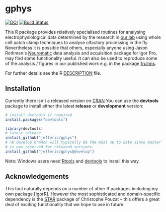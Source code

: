 # gphys
[![DOI](https://img.shields.io/badge/doi-10.5281%2Fzenodo.10300-blue.svg)](http://dx.doi.org/10.5281/zenodo.10300)
[![Build Status](https://travis-ci.org/jefferis/gphys.svg)](https://travis-ci.org/jefferis/gphys)

This R package provides relatively specialised routines for analysing electrophysiological data determined by the research in [our lab](http://jefferislab.org) using whole cell patch clamp techniques to analyse olfactory processing in the fly. Nevertheless it is possible that others, especially anyone using Jason Rothman's [Neuromatic](http://www.neuromatic.thinkrandom.com) data analysis and acquisition package for Igor Pro, may find some functionality useful. It can also be used to reproduce some of the analysis / figures in our published work
e.g. in the package [frulhns](https://github.com/jefferis/frulhns).

For further details see the R [DESCRIPTION](DESCRIPTION) file.
 
## Installation
Currently there isn't a released version on [CRAN](http://cran.r-project.org/).You can use 
the **devtools** package to install either the latest **release** or **development** version:

```r
# install devtools if required
install.packages("devtools")

library(devtools)
# latest release
install_github("jefferis/gphys")
# nb develop branch will typically be the most up to date since master
# is now reserved for released versions.
install_github("jefferis/gphys@develop")
```

Note: Windows users need [Rtools](http://www.murdoch-sutherland.com/Rtools/) and [devtools](http://CRAN.R-project.org/package=devtools) to install this way.

## Acknowledgements
This tool naturally depends on a number of other R packages including my own package [IgorR]. However the most sophisticated and domain-specific dependency is the [STAR](http://cran.r-project.org/web/packages/STAR) package of Christophe Pouzat – this offers a great deal of exciting functionality that we hope to use in future.
